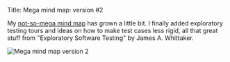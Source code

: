 Title: Mega mind map: version #2


My [not-so-mega mind map](https://github.com/aviskase/mega-mind-map) has grown a little bit. I finally added exploratory testing tours and ideas on how to make test cases less rigid, all that great stuff from "Exploratory Software Testing" by James A. Whittaker.


![Mega mind map version 2]({attach}/images/mmm_v2.png)
